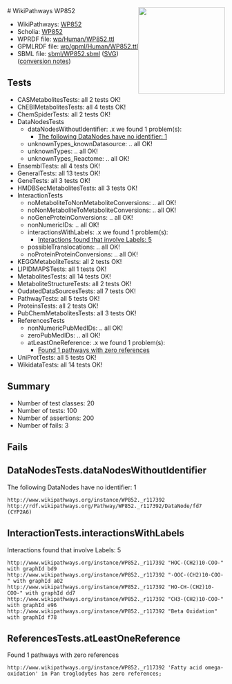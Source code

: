 <img style="float: right; width: 200px" src="../logo.png" />
# WikiPathways WP852

* WikiPathways: [WP852](https://identifiers.org/wikipathways:WP852)
* Scholia: [WP852](https://scholia.toolforge.org/wikipathways/WP852)
* WPRDF file: [wp/Human/WP852.ttl](../wp/Human/WP852.ttl)
* GPMLRDF file: [wp/gpml/Human/WP852.ttl](../wp/gpml/Human/WP852.ttl)
* SBML file: [sbml/WP852.sbml](../sbml/WP852.sbml) ([SVG](../sbml/WP852.svg)) ([conversion notes](../sbml/WP852.txt))

## Tests
* CASMetabolitesTests: all 2 tests OK!
* ChEBIMetabolitesTests: all 4 tests OK!
* ChemSpiderTests: all 2 tests OK!
* DataNodesTests
    * dataNodesWithoutIdentifier: .x we found 1 problem(s):
        * [The following DataNodes have no identifier: 1](#d2d32fa0)
    * unknownTypes_knownDatasource: .. all OK!
    * unknownTypes: .. all OK!
    * unknownTypes_Reactome: .. all OK!
* EnsemblTests: all 4 tests OK!
* GeneralTests: all 13 tests OK!
* GeneTests: all 3 tests OK!
* HMDBSecMetabolitesTests: all 3 tests OK!
* InteractionTests
    * noMetaboliteToNonMetaboliteConversions: .. all OK!
    * noNonMetaboliteToMetaboliteConversions: .. all OK!
    * noGeneProteinConversions: .. all OK!
    * nonNumericIDs: .. all OK!
    * interactionsWithLabels: .x we found 1 problem(s):
        * [Interactions found that involve Labels: 5](#630d267c)
    * possibleTranslocations: .. all OK!
    * noProteinProteinConversions: .. all OK!
* KEGGMetaboliteTests: all 2 tests OK!
* LIPIDMAPSTests: all 1 tests OK!
* MetabolitesTests: all 14 tests OK!
* MetaboliteStructureTests: all 2 tests OK!
* OudatedDataSourcesTests: all 7 tests OK!
* PathwayTests: all 5 tests OK!
* ProteinsTests: all 2 tests OK!
* PubChemMetabolitesTests: all 3 tests OK!
* ReferencesTests
    * nonNumericPubMedIDs: .. all OK!
    * zeroPubMedIDs: .. all OK!
    * atLeastOneReference: .x we found 1 problem(s):
        * [Found 1 pathways with zero references](#35eb778e)
* UniProtTests: all 5 tests OK!
* WikidataTests: all 14 tests OK!


## Summary

* Number of test classes: 20
* Number of tests: 100
* Number of assertions: 200
* Number of fails: 3

## Fails

<a name="d2d32fa0" />

## DataNodesTests.dataNodesWithoutIdentifier

The following DataNodes have no identifier: 1
```
http://www.wikipathways.org/instance/WP852._r117392 http://rdf.wikipathways.org/Pathway/WP852._r117392/DataNode/fd7 (CYP2A6)
```

<a name="630d267c" />

## InteractionTests.interactionsWithLabels

Interactions found that involve Labels: 5
```
http://www.wikipathways.org/instance/WP852._r117392 "HOC-(CH2)10-COO-" with graphId bd9
http://www.wikipathways.org/instance/WP852._r117392 "-OOC-(CH2)10-COO-" with graphId a02
http://www.wikipathways.org/instance/WP852._r117392 "HO-CH-(CH2)10-COO-" with graphId dd7
http://www.wikipathways.org/instance/WP852._r117392 "CH3-(CH2)10-COO-" with graphId e96
http://www.wikipathways.org/instance/WP852._r117392 "Beta Oxidation" with graphId f78
```

<a name="35eb778e" />

## ReferencesTests.atLeastOneReference

Found 1 pathways with zero references
```
http://www.wikipathways.org/instance/WP852._r117392 'Fatty acid omega-oxidation' in Pan troglodytes has zero references; 
```

